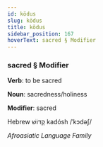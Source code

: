 ```yaml
---
id: ködus
slug: ködus
title: ködus
sidebar_position: 167
hoverText: sacred § Modifier
---
```


### sacred § Modifier

**Verb**: to be sacred

**Noun**: sacredness/holiness

**Modifier**: sacred

Hebrew קָדוֹשׁ kadósh /ˈkɔdəʃ/

*Afroasiatic Language Family*